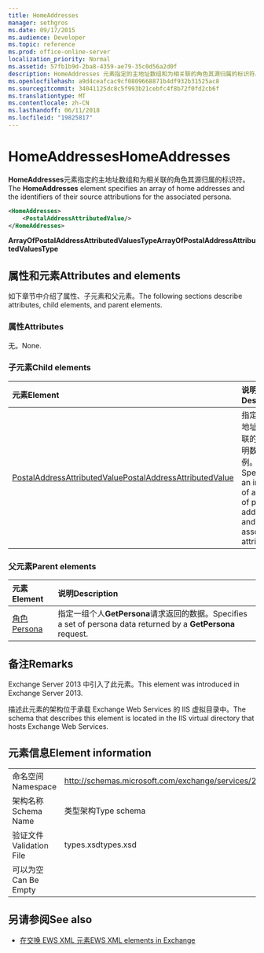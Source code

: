 ```yaml
---
title: HomeAddresses
manager: sethgros
ms.date: 09/17/2015
ms.audience: Developer
ms.topic: reference
ms.prod: office-online-server
localization_priority: Normal
ms.assetid: 57fb1b9d-2ba8-4359-ae79-35c0d56a2d0f
description: HomeAddresses 元素指定的主地址数组和为相关联的角色其源归属的标识符。
ms.openlocfilehash: a9d4ceafcac9cf0809668871b4df932b31525ac8
ms.sourcegitcommit: 34041125dc8c5f993b21cebfc4f8b72f0fd2cb6f
ms.translationtype: MT
ms.contentlocale: zh-CN
ms.lasthandoff: 06/11/2018
ms.locfileid: "19825817"
---
```

# <a name="homeaddresses"></a><span data-ttu-id="efa11-103">HomeAddresses</span><span class="sxs-lookup"><span data-stu-id="efa11-103">HomeAddresses</span></span>

<span data-ttu-id="efa11-104">**HomeAddresses**元素指定的主地址数组和为相关联的角色其源归属的标识符。</span><span class="sxs-lookup"><span data-stu-id="efa11-104">The **HomeAddresses** element specifies an array of home addresses and the identifiers of their source attributions for the associated persona.</span></span> 
  
```XML
<HomeAddresses>
    <PostalAddressAttributedValue/>
</HomeAddresses>
```

 <span data-ttu-id="efa11-105">**ArrayOfPostalAddressAttributedValuesType**</span><span class="sxs-lookup"><span data-stu-id="efa11-105">**ArrayOfPostalAddressAttributedValuesType**</span></span>
## <a name="attributes-and-elements"></a><span data-ttu-id="efa11-106">属性和元素</span><span class="sxs-lookup"><span data-stu-id="efa11-106">Attributes and elements</span></span>

<span data-ttu-id="efa11-107">如下章节中介绍了属性、子元素和父元素。</span><span class="sxs-lookup"><span data-stu-id="efa11-107">The following sections describe attributes, child elements, and parent elements.</span></span>
  
### <a name="attributes"></a><span data-ttu-id="efa11-108">属性</span><span class="sxs-lookup"><span data-stu-id="efa11-108">Attributes</span></span>

<span data-ttu-id="efa11-109">无。</span><span class="sxs-lookup"><span data-stu-id="efa11-109">None.</span></span>
  
### <a name="child-elements"></a><span data-ttu-id="efa11-110">子元素</span><span class="sxs-lookup"><span data-stu-id="efa11-110">Child elements</span></span>

|<span data-ttu-id="efa11-111">**元素**</span><span class="sxs-lookup"><span data-stu-id="efa11-111">**Element**</span></span>|<span data-ttu-id="efa11-112">**说明**</span><span class="sxs-lookup"><span data-stu-id="efa11-112">**Description**</span></span>|
|:-----|:-----|
|[<span data-ttu-id="efa11-113">PostalAddressAttributedValue</span><span class="sxs-lookup"><span data-stu-id="efa11-113">PostalAddressAttributedValue</span></span>](postaladdressattributedvalue.md) <br/> |<span data-ttu-id="efa11-114">指定的邮政地址和其关联的归属声明数组的实例。</span><span class="sxs-lookup"><span data-stu-id="efa11-114">Specifies an instance of an array of postal addresses and their associated attributions.</span></span>  <br/> |
   
### <a name="parent-elements"></a><span data-ttu-id="efa11-115">父元素</span><span class="sxs-lookup"><span data-stu-id="efa11-115">Parent elements</span></span>

|<span data-ttu-id="efa11-116">**元素**</span><span class="sxs-lookup"><span data-stu-id="efa11-116">**Element**</span></span>|<span data-ttu-id="efa11-117">**说明**</span><span class="sxs-lookup"><span data-stu-id="efa11-117">**Description**</span></span>|
|:-----|:-----|
|[<span data-ttu-id="efa11-118">角色</span><span class="sxs-lookup"><span data-stu-id="efa11-118">Persona</span></span>](persona.md) <br/> |<span data-ttu-id="efa11-119">指定一组个人**GetPersona**请求返回的数据。</span><span class="sxs-lookup"><span data-stu-id="efa11-119">Specifies a set of persona data returned by a **GetPersona** request.</span></span>  <br/> |
   
## <a name="remarks"></a><span data-ttu-id="efa11-120">备注</span><span class="sxs-lookup"><span data-stu-id="efa11-120">Remarks</span></span>

<span data-ttu-id="efa11-121">Exchange Server 2013 中引入了此元素。</span><span class="sxs-lookup"><span data-stu-id="efa11-121">This element was introduced in Exchange Server 2013.</span></span>
  
<span data-ttu-id="efa11-122">描述此元素的架构位于承载 Exchange Web Services 的 IIS 虚拟目录中。</span><span class="sxs-lookup"><span data-stu-id="efa11-122">The schema that describes this element is located in the IIS virtual directory that hosts Exchange Web Services.</span></span>
  
## <a name="element-information"></a><span data-ttu-id="efa11-123">元素信息</span><span class="sxs-lookup"><span data-stu-id="efa11-123">Element information</span></span>

|||
|:-----|:-----|
|<span data-ttu-id="efa11-124">命名空间</span><span class="sxs-lookup"><span data-stu-id="efa11-124">Namespace</span></span>  <br/> |http://schemas.microsoft.com/exchange/services/2006/types  <br/> |
|<span data-ttu-id="efa11-125">架构名称</span><span class="sxs-lookup"><span data-stu-id="efa11-125">Schema Name</span></span>  <br/> |<span data-ttu-id="efa11-126">类型架构</span><span class="sxs-lookup"><span data-stu-id="efa11-126">Type schema</span></span>  <br/> |
|<span data-ttu-id="efa11-127">验证文件</span><span class="sxs-lookup"><span data-stu-id="efa11-127">Validation File</span></span>  <br/> |<span data-ttu-id="efa11-128">types.xsd</span><span class="sxs-lookup"><span data-stu-id="efa11-128">types.xsd</span></span>  <br/> |
|<span data-ttu-id="efa11-129">可以为空</span><span class="sxs-lookup"><span data-stu-id="efa11-129">Can Be Empty</span></span>  <br/> ||
   
## <a name="see-also"></a><span data-ttu-id="efa11-130">另请参阅</span><span class="sxs-lookup"><span data-stu-id="efa11-130">See also</span></span>



- [<span data-ttu-id="efa11-131">在交换 EWS XML 元素</span><span class="sxs-lookup"><span data-stu-id="efa11-131">EWS XML elements in Exchange</span></span>](ews-xml-elements-in-exchange.md)


